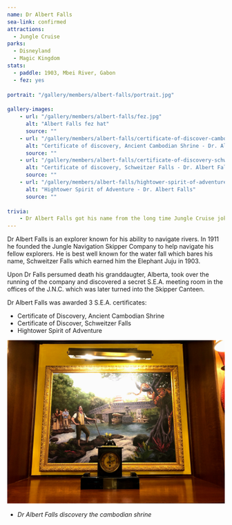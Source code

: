 ```yaml
---
name: Dr Albert Falls
sea-link: confirmed
attractions: 
  - Jungle Cruise
parks:
  - Disneyland
  - Magic Kingdom
stats:
  - paddle: 1903, Mbei River, Gabon
  - fez: yes

portrait: "/gallery/members/albert-falls/portrait.jpg"

gallery-images:
    - url: "/gallery/members/albert-falls/fez.jpg"
      alt: "Albert Falls fez hat"
      source: ""
    - url: "/gallery/members/albert-falls/certificate-of-discover-cambodian-shrine.jpg"
      alt: "Certificate of discovery, Ancient Cambodian Shrine - Dr. Albert Falls"
      source: ""
    - url: "/gallery/members/albert-falls/certificate-of-discovery-schwitzer-falls.jpg"
      alt: "Certificate of discovery, Schweitzer Falls - Dr. Albert Falls"
      source: ""
    - url: "/gallery/members/albert-falls/hightower-spirit-of-adventure.jpg"
      alt: "Hightower Spirit of Adventure - Dr. Albert Falls"
      source: ""

trivia:
    - Dr Albert Falls got his name from the long time Jungle Cruise joke about Schweitzer Falls, which was named after Albert Schweitzer
---
```


Dr Albert Falls is an explorer known for his ability to navigate rivers. In 1911 he founded the Jungle Navigation Skipper Company to help navigate his fellow explorers. He is best well known for the water fall which bares his name, Schweitzer Falls which earned him the Elephant Juju in 1903.

Upon Dr Falls persumed death his granddaugter, Alberta, took over the running of the company and discovered a secret S.E.A. meeting room in the offices of the J.N.C. which was later turned into the Skipper Canteen.

Dr Albert Falls was awarded 3 S.E.A. certificates:
- Certificate of Discovery, Ancient Cambodian Shrine
- Certificate of Discover, Schweitzer Falls
- Hightower Spirit of Adventure

![Dr Albert Falls discovery the cambodian shrine](/gallery/members/albert-falls/albert-falls-cambodian-shrine.jpg)
- *Dr Albert Falls discovery the cambodian shrine*
